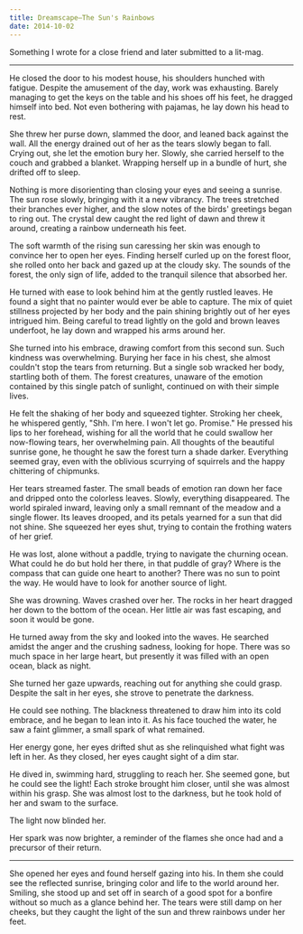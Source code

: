 ```yaml
---
title: Dreamscape—The Sun's Rainbows
date: 2014-10-02
---
```


Something I wrote for a close friend and later submitted to a lit-mag.

---

He closed the door to his modest house, his shoulders hunched with fatigue.
Despite the amusement of the day, work was exhausting. Barely managing to get
the keys on the table and his shoes off his feet, he dragged himself into bed.
Not even bothering with pajamas, he lay down his head to rest.

She threw her purse down, slammed the door, and leaned back against the wall.
All the energy drained out of her as the tears slowly began to fall. Crying out,
she let the emotion bury her. Slowly, she carried herself to the couch and
grabbed a blanket. Wrapping herself up in a bundle of hurt, she drifted off to
sleep.

Nothing is more disorienting than closing your eyes and seeing a sunrise. The
sun rose slowly, bringing with it a new vibrancy. The trees stretched their
branches ever higher, and the slow notes of the birds' greetings began to ring
out. The crystal dew caught the red light of dawn and threw it around, creating
a rainbow underneath his feet.

The soft warmth of the rising sun caressing her skin was enough to convince her
to open her eyes. Finding herself curled up on the forest floor, she rolled onto
her back and gazed up at the cloudy sky. The sounds of the forest, the only sign
of life, added to the tranquil silence that absorbed her.

He turned with ease to look behind him at the gently rustled leaves. He found a
sight that no painter would ever be able to capture. The mix of quiet stillness
projected by her body and the pain shining brightly out of her eyes intrigued
him.  Being careful to tread lightly on the gold and brown leaves underfoot, he
lay down and wrapped his arms around her.

She turned into his embrace, drawing comfort from this second sun. Such kindness
was overwhelming. Burying her face in his chest, she almost couldn't stop the
tears from returning. But a single sob wracked her body, startling both of them.
The forest creatures, unaware of the emotion contained by this single patch of
sunlight, continued on with their simple lives.

He felt the shaking of her body and squeezed tighter. Stroking her cheek, he
whispered gently, "Shh. I'm here. I won't let go. Promise." He pressed his lips
to her forehead, wishing for all the world that he could swallow her now-flowing
tears, her overwhelming pain. All thoughts of the beautiful sunrise gone, he
thought he saw the forest turn a shade darker. Everything seemed gray, even with
the oblivious scurrying of squirrels and the happy chittering of chipmunks.

Her tears streamed faster. The small beads of emotion ran down her face and
dripped onto the colorless leaves. Slowly, everything disappeared. The world
spiraled inward, leaving only a small remnant of the meadow and a single flower.
Its leaves drooped, and its petals yearned for a sun that did not shine. She
squeezed her eyes shut, trying to contain the frothing waters of her grief.

He was lost, alone without a paddle, trying to navigate the churning ocean. What
could he do but hold her there, in that puddle of gray? Where is the compass
that can guide one heart to another? There was no sun to point the way. He would
have to look for another source of light.

She was drowning. Waves crashed over her. The rocks in her heart dragged her
down to the bottom of the ocean. Her little air was fast escaping, and soon it
would be gone.

He turned away from the sky and looked into the waves. He searched amidst the
anger and the crushing sadness, looking for hope. There was so much space in her
large heart, but presently it was filled with an open ocean, black as night.

She turned her gaze upwards, reaching out for anything she could grasp. Despite
the salt in her eyes, she strove to penetrate the darkness.

He could see nothing. The blackness threatened to draw him into its cold
embrace, and he began to lean into it. As his face touched the water, he saw a
faint glimmer, a small spark of what remained.

Her energy gone, her eyes drifted shut as she relinquished what fight was left
in her. As they closed, her eyes caught sight of a dim star.

He dived in, swimming hard, struggling to reach her. She seemed gone, but he
could see the light! Each stroke brought him closer, until she was almost within
his grasp. She was almost lost to the darkness, but he took hold of her and swam
to the surface.

The light now blinded her.

Her spark was now brighter, a reminder of the flames she once had and a
precursor of their return.

---

She opened her eyes and found herself gazing into his. In them she could see the
reflected sunrise, bringing color and life to the world around her. Smiling, she
stood up and set off in search of a good spot for a bonfire without so much as a
glance behind her. The tears were still damp on her cheeks, but they caught the
light of the sun and threw rainbows under her feet.
